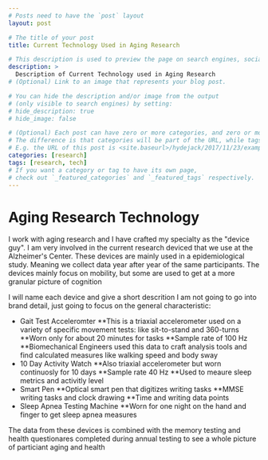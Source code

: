 ```yaml
---
# Posts need to have the `post` layout
layout: post

# The title of your post
title: Current Technology Used in Aging Research

# This description is used to preview the page on search engines, social media, etc.
description: >
  Description of Current Technology used in Aging Research
# (Optional) Link to an image that represents your blog post.

# You can hide the description and/or image from the output
# (only visible to search engines) by setting:
# hide_description: true
# hide_image: false

# (Optional) Each post can have zero or more categories, and zero or more tags.
# The difference is that categories will be part of the URL, while tags will not.
# E.g. the URL of this post is <site.baseurl>/hydejack/2017/11/23/example-content/
categories: [research]
tags: [research, tech]
# If you want a category or tag to have its own page,
# check out `_featured_categories` and `_featured_tags` respectively.
---
```




# Aging Research Technology

I work with aging research and I have crafted my specialty as the "device guy".
I am very involved in the current research deviced that we use at the Alzheimer's Center.
These devices are mainly used in a epidemiological study. Meaning we collect data year after year of the same participants.
The devices mainly focus on mobility, but some are used to get at a more granular picture of cognition

I will name each device and give a short descrition I am not going to go into brand detail, just going to focus on the general characteristic:
* Gait Test Acceleromter
**This is a triaxial accelerometer used on a variety of specific movement tests: like sit-to-stand and 360-turns
**Worn only for about 20 minutes for tasks
**Sample rate of 100 Hz
**Biomechanical Engineers used this data to craft analysis tools and find calculated measures like walking speed and body sway
* 10 Day Activity Watch 
**Also triaxial accelerometer but worn continuosly for 10 days
**Sample rate 40 Hz
**Used to meaure sleep metrics and activitly level
* Smart Pen
**Optical smart pen that digitizes writing tasks
**MMSE writing tasks and clock drawing
**Time and writing data points
* Sleep Apnea Testing Machine
**Worn for one night on the hand and finger to get sleep apnea measures

The data from these devices is combined with the memory testing and health questionares completed during annual testing to see a whole picture of particiant aging and health
